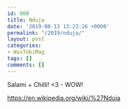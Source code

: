 ```yaml
---
id: 800
title: Nduja
date: '2019-08-13 13:23:26 +0000'
permalink: "/2019/nduja/"
layout: post
categories:
- WasTobiMag
tags: []
comments: []
---
```

Salami + Chilli! \<3 - WOW!

<https://en.wikipedia.org/wiki/%27Nduja>